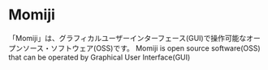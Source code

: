 # Momiji
「Momiji」は、グラフィカルユーザーインターフェース(GUI)で操作可能なオープンソース・ソフトウェア(OSS)です。
Momiji is open source software(OSS) that can be operated by Graphical User Interface(GUI)
